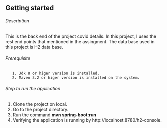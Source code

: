 ## Getting started

###### Description
   This is the back end of the project covid details. In this project, I uses the rest end points that mentioned in the assingment.
   The data base used in this project is H2 data base.

###### Prerequisite

       1. Jdk 8 or higer version is installed.
       2. Maven 3.2 or higer version is installed on the system.

###### Step to run the application

  1. Clone the project on local.
  2. Go to the project directory.
  3. Run the command
     **mvn spring-boot:run**
  4. Verifying the application is running by http://localhost:8780/h2-console.
       
    

